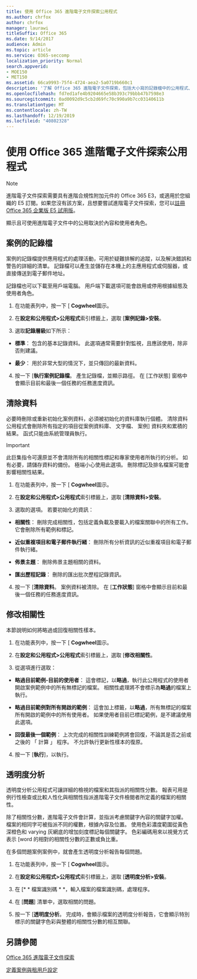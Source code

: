 ```yaml
---
title: 使用 Office 365 進階電子文件探索公用程式
ms.author: chrfox
author: chrfox
manager: laurawi
titleSuffix: Office 365
ms.date: 9/14/2017
audience: Admin
ms.topic: article
ms.service: O365-seccomp
localization_priority: Normal
search.appverid:
- MOE150
- MET150
ms.assetid: 66ca9993-75f4-4724-aea2-5a0719b660c1
description: '了解 Office 365 進階電子文件探索，包括大小寫的記錄檔中的公用程式、 清除資料、 處理錯誤，修改相關性和透明度分析。  '
ms.openlocfilehash: fd7ed1afe4b9204665e58b393c79bbb47b7598e3
ms.sourcegitcommit: 0ad0092d9c5cb2d69fc70c990a9b7cc03140611b
ms.translationtype: MT
ms.contentlocale: zh-TW
ms.lasthandoff: 12/19/2019
ms.locfileid: "40802328"
---
```

# <a name="use-office-365-advanced-ediscovery-utilities"></a>使用 Office 365 進階電子文件探索公用程式

> [!NOTE]
> 進階電子文件探索需要具有進階合規性附加元件的 Office 365 E3，或適用於您組織的 E5 訂閱。如果您沒有該方案，且想要嘗試進階電子文件探索，您可以[註冊 Office 365 企業版 E5 試用版](https://go.microsoft.com/fwlink/p/?LinkID=698279)。 
  
顯示且可使用進階電子文件中的公用取決於內容和使用者角色。
  
## <a name="case-log"></a>案例的記錄檔

案例的記錄檔提供應用程式的處理活動，可用於疑難排解的追蹤，以及解決錯誤和警告的詳細的清單。 記錄檔可以產生並儲存在本機上的主應用程式或伺服器，或直接傳送到電子郵件地址。
  
記錄檔也可以下載至用戶端電腦。 用戶端下載選項可能會啟用或停用根據組態及使用者角色。
  
1. 在功能表列中，按一下 [ **Cogwheel**圖示。 
    
2. 在**設定和公用程式\>公用程式**索引標籤上，選取 [**案例記錄\>安裝**。
    
3. 選取**記錄層級**如下所示： 
    
  - **標準**： 包含的基本記錄資料。 此選項通常需要針對監視，且應該使用，除非否則建議。
    
  - **最少**： 用於非常大型的情況下，並只傳回的最新資料。
    
4. 按一下 [**執行案例記錄檔**。 產生記錄檔，並顯示路徑。 在 [工作狀態] 窗格中會顯示目前和最後一個任務的任務進度資訊。
    
## <a name="clear-data"></a>清除資料

必要時刪除或重新初始化案例資料，必須被初始化的資料庫執行個體。 清除資料公用程式會刪除所有指定的項目從案例資料庫、 文字檔、 案例] 資料夾和累積的結果。 函式只能由系統管理員執行。
  
> [!IMPORTANT]
> 此巨集指令可還原並不會清除所有的相關性標記和專家使用者所執行的分析。 如有必要，請儲存資料的備份。 極端小心使用此選項。 刪除標記及排名檔案可能會影響相關性結果。 
  
1. 在功能表列中，按一下 [ **Cogwheel**圖示。 
    
2. 在**設定和公用程式\>公用程式**索引標籤上，選取 [**清除資料\>安裝**。
    
3. 選取的選項。 若要初始化的資訊：
    
  - **相關性**： 刪除完成相關性，包括定義負載及要載入的檔案關聯中的所有工作。 它會刪除所有範例和標記。
    
  - **近似重複項目和電子郵件執行緒**： 刪除所有分析資訊的近似重複項目和電子郵件執行緒。
    
  - **佈景主題**： 刪除佈景主題相關的資料。
    
  - **匯出歷程記錄**： 刪除的匯出批次歷程記錄資訊。
    
4. 按一下 [**清除資料**。 案例資料被清除。 在 [**工作狀態**] 窗格中會顯示目前和最後一個任務的任務進度資訊。 
    
## <a name="modify-relevance"></a>修改相關性

本節說明如何將略過或回復相關性樣本。
  
1. 在功能表列中，按一下 [ **Cogwheel**圖示。 
    
2. 在**設定和公用程式\>公用程式**索引標籤上，選取 [**修改相關性**。
    
3. 從選項進行選取： 
    
  - **略過目前範例-目前的使用者**： 這會標記，以**略過**，執行此公用程式的使用者開啟案例範例中的所有無標記的檔案。 相關性處理將不會標示為**略過**的檔案上執行。
    
  - **略過目前範例對所有開啟的範例**： 這會加上標籤，以**略過**，所有無標記的檔案所有開啟的範例中的所有使用者。 如果使用者目前已標記範例，是不建議使用此選項。
    
  - **回復最後一個範例**： 上次完成的相關性訓練範例將會回復，不論其是否之前或之後的 「 計算 」 程序。 不允許執行更新性樣本的復原。
    
4. 按一下 [**執行**]，以執行。 
    
## <a name="transparency-analysis"></a>透明度分析

透明度分析公用程式可讓詳細的檢視的檔案和其指派的相關性分數。 報表可用是例行性檢查或比較人性化與相關性指派進階電子文件檢閱者所定義的檔案的相關性。 
  
除了相關性分數，進階電子文件會計算，並指派考慮關鍵字內容的關鍵字加權。 檔案的相同字可被指派不同的權數，根據內容及位置。 使用色彩濃度範圍從黃色深橙色和 varying 灰網底的增加刻度標記每個關鍵字。 色彩編碼用來以視覺方式表示 [word 的相對的相關性分數的正數或負比重。 
  
在多個問題案例案例中，就會產生透明度分析報告每個問題。
  
1. 在功能表列中，按一下 [ **Cogwheel**圖示。 
    
2. 在**設定和公用程式\>公用程式**索引標籤上，選取 [**透明度分析\>安裝**。
    
3. 在 [* * 檔案識別碼 * *，輸入檔案的檔案識別碼，處理程序。
    
4. 在 [**問題**] 清單中，選取相關的問題。 
    
5. 按一下 [**透明度分析**。 完成時，會顯示檔案的透明度分析報告，它會顯示特別標示的關鍵字色彩與整體的相關性分數的相互關聯。
    
## <a name="see-also"></a>另請參閱

[Office 365 進階電子文件探索](office-365-advanced-ediscovery.md)
  
[定義案例與租用戶設定](define-case-and-tenant-settings-in-advanced-ediscovery.md)

